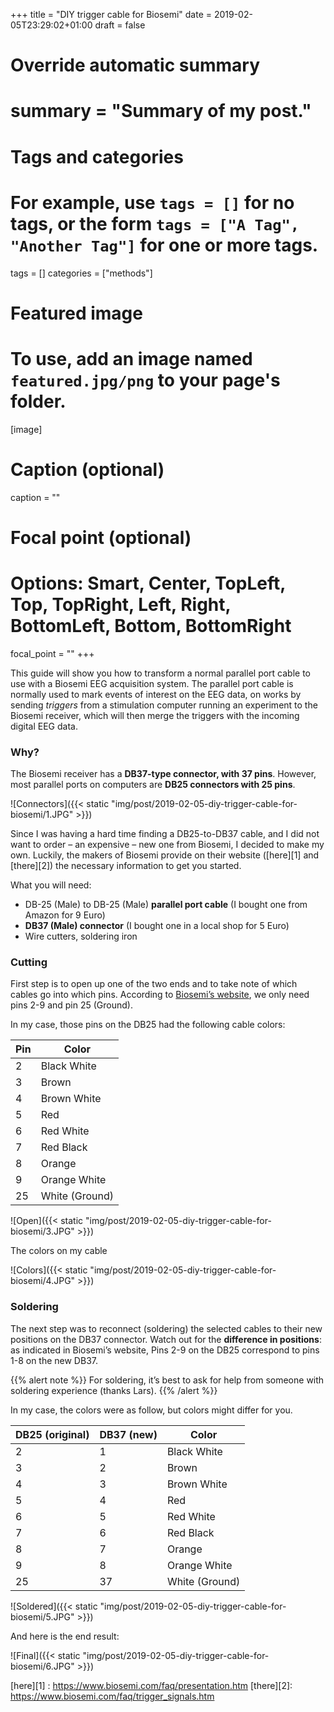 +++
title = "DIY trigger cable for Biosemi"
date = 2019-02-05T23:29:02+01:00
draft = false

# Override automatic summary
# summary = "Summary of my post."

# Tags and categories
# For example, use `tags = []` for no tags, or the form `tags = ["A Tag", "Another Tag"]` for one or more tags.
tags = []
categories = ["methods"]

# Featured image
# To use, add an image named `featured.jpg/png` to your page's folder. 
[image]
  # Caption (optional)
  caption = ""

  # Focal point (optional)
  # Options: Smart, Center, TopLeft, Top, TopRight, Left, Right, BottomLeft, Bottom, BottomRight
  focal_point = ""
+++

This guide will show you how to transform a normal parallel port cable to use with a Biosemi EEG acquisition system. The parallel port cable is normally used to mark events of interest on the EEG data, on works by sending *triggers* from a stimulation computer running an experiment to the Biosemi receiver, which will then merge the triggers with the incoming digital EEG data.

### Why?

The Biosemi receiver has a **DB37-type connector, with 37 pins**. However, most parallel ports on computers are **DB25 connectors with 25 pins**. 

![Connectors]({{< static "img/post/2019-02-05-diy-trigger-cable-for-biosemi/1.JPG" >}})


Since I was having a hard time finding a DB25-to-DB37 cable, and I did not want to order – an expensive – new one from Biosemi, I decided to make my own. Luckily, the makers of Biosemi provide on their website ([here][1] and [there][2]) the necessary information to get you started.

What you will need:

- DB-25 (Male) to DB-25 (Male) **parallel port cable**  (I bought one from Amazon for 9 Euro)
- **DB37 (Male) connector** (I bought one in a local shop for 5 Euro)
- Wire cutters, soldering iron

### Cutting

First step is to open up one of the two ends and to take note of which cables go into which pins. According to [Biosemi’s website](https://www.biosemi.com/faq/presentation.htm), we only need pins 2-9 and pin 25 (Ground).

In my case, those pins on the DB25 had the following cable colors:

| Pin  | Color   |
|---|---|
| 2  | Black White  |
| 3  | Brown  |
| 4  | Brown White  |
| 5  | Red  |
| 6  | Red White  |
| 7  | Red Black  |
| 8  | Orange  |
| 9  | Orange White  |
| 25  | White (Ground)  |

![Open]({{< static "img/post/2019-02-05-diy-trigger-cable-for-biosemi/3.JPG" >}})

The colors on my cable

![Colors]({{< static "img/post/2019-02-05-diy-trigger-cable-for-biosemi/4.JPG" >}})

### Soldering

The next step was to reconnect (soldering) the selected cables to their new positions on the DB37 connector. Watch out for the **difference in positions**: as indicated in Biosemi’s website, Pins 2-9 on the DB25 correspond to pins 1-8 on the new DB37. 

{{% alert note %}}
For soldering, it’s best to ask for help from someone with soldering experience (thanks Lars).
{{% /alert %}}

In my case, the colors were as follow, but colors might differ for you.


| DB25 (original) | DB37 (new) | Color  |
|---|---|---|
| 2  | 1  | Black White  |
| 3  | 2  | Brown  |
| 4  | 3  | Brown White  |
| 5  | 4  | Red  |
| 6  | 5  | Red White  |
| 7  | 6  | Red Black  |
| 8  | 7  | Orange  |
| 9  | 8  | Orange White  |
| 25  | 37  | White (Ground)  |

![Soldered]({{< static "img/post/2019-02-05-diy-trigger-cable-for-biosemi/5.JPG" >}})

And here is the end result:

![Final]({{< static "img/post/2019-02-05-diy-trigger-cable-for-biosemi/6.JPG" >}})

[here][1] : https://www.biosemi.com/faq/presentation.htm
[there][2]: https://www.biosemi.com/faq/trigger_signals.htm 



